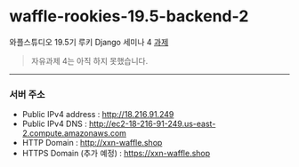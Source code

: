 # waffle-rookies-19.5-backend-2

와플스튜디오 19.5기 루키 Django 세미나 4 [과제](https://github.com/wafflestudio/19.5-rookies/blob/master/django/seminar4/assignment.md)

> 자유과제 4는 아직 하지 못했습니다.

---
### 서버 주소
* Public IPv4 address : http://18.216.91.249
* Public IPv4 DNS : http://ec2-18-216-91-249.us-east-2.compute.amazonaws.com
* HTTP Domain : http://xxn-waffle.shop
* HTTPS Domain (추가 예정) : https://xxn-waffle.shop